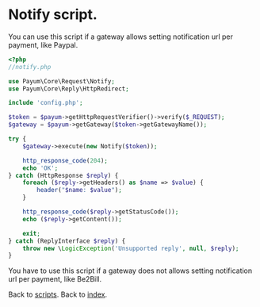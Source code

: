 # Notify script.

You can use this script if a gateway allows setting notification url per payment, like Paypal.

```php
<?php
//notify.php

use Payum\Core\Request\Notify;
use Payum\Core\Reply\HttpRedirect;

include 'config.php';

$token = $payum->getHttpRequestVerifier()->verify($_REQUEST);
$gateway = $payum->getGateway($token->getGatewayName());

try {
    $gateway->execute(new Notify($token));

    http_response_code(204);
    echo 'OK';
} catch (HttpResponse $reply) {
    foreach ($reply->getHeaders() as $name => $value) {
        header("$name: $value");
    }

    http_response_code($reply->getStatusCode());
    echo ($reply->getContent());

    exit;
} catch (ReplyInterface $reply) {
    throw new \LogicException('Unsupported reply', null, $reply);
}
```

You have to use this script if a gateway does not allows setting notification url per payment, like Be2Bill.

Back to [scripts](https://github.com/Payum/Core/tree/master/Resources/docs/scripts/index.md).
Back to [index](https://github.com/Payum/Core/tree/master/Resources/docs/index.md).


